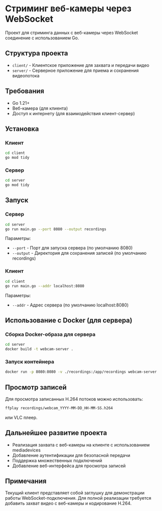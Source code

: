 # Стриминг веб-камеры через WebSocket

Проект для стриминга данных с веб-камеры через WebSocket соединение с использованием Go.

## Структура проекта

- `client/` - Клиентское приложение для захвата и передачи видео
- `server/` - Серверное приложение для приема и сохранения видеопотока

## Требования

- Go 1.21+
- Веб-камера (для клиента)
- Доступ к интернету (для взаимодействия клиент-сервер)

## Установка

### Клиент

```bash
cd client
go mod tidy
```

### Сервер

```bash
cd server
go mod tidy
```

## Запуск

### Сервер

```bash
cd server
go run main.go --port 8080 --output recordings
```

Параметры:
- `--port` - Порт для запуска сервера (по умолчанию 8080)
- `--output` - Директория для сохранения записей (по умолчанию recordings)

### Клиент

```bash
cd client
go run main.go --addr localhost:8080
```

Параметры:
- `--addr` - Адрес сервера (по умолчанию localhost:8080)

## Использование с Docker (для сервера)

### Сборка Docker-образа для сервера

```bash
cd server
docker build -t webcam-server .
```

### Запуск контейнера

```bash
docker run -p 8080:8080 -v ./recordings:/app/recordings webcam-server
```

## Просмотр записей

Для просмотра записанных H.264 потоков можно использовать:

```bash
ffplay recordings/webcam_YYYY-MM-DD_HH-MM-SS.h264
```

или VLC плеер.

## Дальнейшее развитие проекта

- Реализация захвата с веб-камеры на клиенте с использованием mediadevices
- Добавление аутентификации для безопасной передачи
- Поддержка множественных подключений
- Добавление веб-интерфейса для просмотра записей

## Примечания

Текущий клиент представляет собой заглушку для демонстрации работы WebSocket-подключения.
Для полной реализации требуется добавить захват видео с веб-камеры и кодирование H.264. 